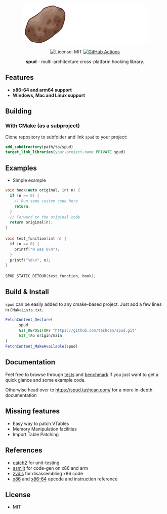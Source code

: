 
<p align="center">
  <picture>
    <source media="(prefers-color-scheme: dark)" srcset="https://raw.githubusercontent.com/tashcan/spud/main/assets/img/logo-dark.svg" width="400px">
    <source media="(prefers-color-scheme: light)" srcset="https://raw.githubusercontent.com/tashcan/spud/main/assets/img/logo-light.svg" width="400px">
    <img alt="spud logo" src="https://raw.githubusercontent.com/tashcan/spud/main/assets/img/logo-dark.svg" width="400px">
  </picture>
</p>

<p align="center">
  <img src="https://img.shields.io/badge/License-MIT-blue.svg" alt="License: MIT">
  <a href="https://github.com/tashcan/spud/actions"><img src="https://github.com/tashcan/spud/actions/workflows/build-and-test.yaml/badge.svg" alt="GitHub Actions"></a>
</p>

<p align="center">
  <b>spud</b> - multi-architecture cross-platform hooking library.
</p>

## Features

- **x86-64 and arm64 support**
- **Windows, Mac and Linux support**

## Building

### With CMake (as a subproject)

Clone repository to subfolder and link `spud` to your project:
```cmake
add_subdirectory(path/to/spud)
target_link_libraries(your-project-name PRIVATE spud)
```

## Examples

-  Simple example
```c++
void hook(auto original, int n) {
  if (n == 0) {
    // Run some custom code here
    return;
  }
  // Forward to the original code
  return original(n);
}

void test_function(int n) {
  if (n == 0) {
    printf("N was 0\n");
  }
  printf("%d\n", n);
}

SPUD_STATIC_DETOUR(test_function, hook);
```

## Build & Install

`spud` can be easily added to any cmake-based project. Just add a few lines in `CMakeLists.txt`.

```cmake
FetchContent_Declare(
      spud
      GIT_REPOSITORY "https://github.com/tashcan/spud.git"
      GIT_TAG origin/main
)
FetchContent_MakeAvailable(spud)
```

## Documentation

Feel free to browse through [tests](https://github.com/tashcan/spud/tree/main/tests) and [benchmark](https://github.com/tashcan/spud/tree/main/benchmark) if you just want to get a quick glance and some example code.

Otherwise head over to https://spud.tashcan.com/ for a more in-depth documentation

## Missing features

- Easy way to patch VTables
- Memory Manipulation facilities
- Import Table Patching

## References

- [catch2](https://github.com/catchorg/Catch2) for unit-testing
- [asmjit](https://github.com/asmjit/asmjit) for code-gen on x86 and arm
- [zydis](https://github.com/zyantific/zydis) for disassembling x86 code
- [x86](http://ref.x86asm.net/coder32.html) and [x86-64](http://ref.x86asm.net/coder64.html) opcode and instruction reference

## License

- MIT
